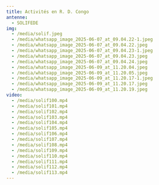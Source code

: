 ```yaml
---
title: Activités en R. D. Congo
antenne:
  - SOLIFEDE
img:
  - /media/solif.jpeg
  - /media/whatsapp_image_2025-06-07_at_09.04.22-1.jpeg
  - /media/whatsapp_image_2025-06-07_at_09.04.22.jpeg
  - /media/whatsapp_image_2025-06-07_at_09.04.23-1.jpeg
  - /media/whatsapp_image_2025-06-07_at_09.04.23.jpeg
  - /media/whatsapp_image_2025-06-07_at_09.04.24.jpeg
  - /media/whatsapp_image_2025-06-09_at_11.20.04.jpeg
  - /media/whatsapp_image_2025-06-09_at_11.20.05.jpeg
  - /media/whatsapp_image_2025-06-09_at_11.20.17-1.jpeg
  - /media/whatsapp_image_2025-06-09_at_11.20.17.jpeg
  - /media/whatsapp_image_2025-06-09_at_11.20.19.jpeg
video:
  - /media/solif100.mp4
  - /media/solif101.mp4
  - /media/solif102.mp4
  - /media/solif103.mp4
  - /media/solif104.mp4
  - /media/solif105.mp4
  - /media/solif106.mp4
  - /media/solif107.mp4
  - /media/solif108.mp4
  - /media/solif109.mp4
  - /media/solif110.mp4
  - /media/solif111.mp4
  - /media/solif112.mp4
  - /media/solif113.mp4
---
```

